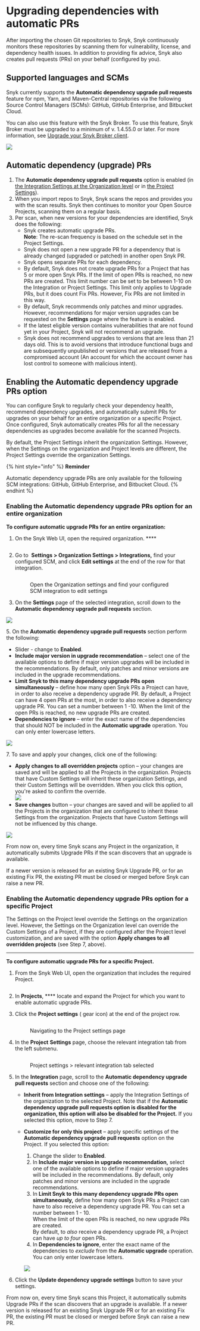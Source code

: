# Upgrading dependencies with automatic PRs

After importing the chosen Git repositories to Snyk, Snyk continuously monitors these repositories by scanning them for vulnerability, license, and dependency health issues. In addition to providing fix advice, Snyk also creates pull requests (PRs) on your behalf (configured by you).

## Supported languages and SCMs

Snyk currently supports the **Automatic dependency upgrade pull requests** feature for npm, Yarn, and Maven-Central repositories via the following Source Control Managers (SCMs): GitHub, GitHub Enterprise, and Bitbucket Cloud.

You can also use this feature with the Snyk Broker. To use this feature, Snyk Broker must be upgraded to a minimum of v. 1.4.55.0 or later. For more information, see [Upgrade your Snyk Broker client](../../../features/snyk-broker/set-up-snyk-broker/how-to-install-and-configure-your-snyk-broker-client.md#upgrade-your-snyk-broker-client).

![](<../../../.gitbook/assets/Upgrade Broker.png>)

## Automatic dependency (upgrade) PRs

1. The **Automatic dependency upgrade pull requests** option is enabled (in [the Integration Settings at the Organization level](upgrading-dependencies-with-automatic-prs.md#enabling-the-automatic-dependency-upgrade-prs-option-for-an-entire-organization) or in [the Project Settings](upgrading-dependencies-with-automatic-prs.md#enabling-the-automatic-dependency-upgrade-prs-option-for-a-specific-project)).
2. When you import repos to Snyk, Snyk scans the repos and provides you with the scan results. Snyk then continues to monitor your Open Source Projects, scanning them on a regular basis.
3. Per scan, when new versions for your dependencies are identified, Snyk does the following:
   * Snyk creates automatic upgrade PRs.\
     **Note**: The re-scan frequency is based on the schedule set in the Project Settings.
   * Snyk does not open a new upgrade PR for a dependency that is already changed (upgraded or patched) in another open Snyk PR.
   * Snyk opens separate PRs for each dependency.
   * By default, Snyk does not create upgrade PRs for a Project that has 5 or more open Snyk PRs. If the limit of open PRs is reached, no new PRs are created. This limit number can be set to be between 1-10 on the Integration or Project Settings. This limit only applies to Upgrade PRs, but it does count Fix PRs. However, Fix PRs are not limited in this way.
   * By default, Snyk recommends only patches and minor upgrades. However, recommendations for major version upgrades can be requested on the **Settings** page where the feature is enabled.
   * If the latest eligible version contains vulnerabilities that are not found yet in your Project, Snyk will not recommend an upgrade.
   * Snyk does not recommend upgrades to versions that are less than 21 days old. This is to avoid versions that introduce functional bugs and are subsequently unpublished or versions that are released from a compromised account (An account for which the account owner has lost control to someone with malicious intent).

## Enabling the Automatic dependency upgrade PRs option

You can configure Snyk to regularly check your dependency health, recommend dependency upgrades, and automatically submit PRs for upgrades on your behalf for an entire organization or a specific Project. Once configured, Snyk automatically creates PRs for all the necessary dependencies as upgrades become available for the scanned Projects.

By default, the Project Settings inherit the organization Settings. However, when the Settings on the organization and Project levels are different, the Project Settings override the organization Settings.

{% hint style="info" %}
**Reminder**

Automatic dependency upgrade PRs are only available for the following SCM integrations: GitHub, GitHub Enterprise, and Bitbucket Cloud.
{% endhint %}

### Enabling the Automatic dependency upgrade PRs option for an entire organization

**To configure automatic upgrade PRs for an entire organization:**

1.  On the Snyk Web UI, open the required organization. \*\*\*\*

    <figure><img src="../../../.gitbook/assets/choose-org_19oct2022.png" alt=""><figcaption></figcaption></figure>
2.  Go to <img src="../../../.gitbook/assets/gear.png" alt="" data-size="line"> **Settings > Organization Settings > Integrations,** find your configured SCM, and click **Edit settings** at the end of the row for that integration.

    <figure><img src="../../../.gitbook/assets/scm-integration_edit settings_20oct2022.png" alt=""><figcaption><p>Open the Organization settings and find your configured SCM integration to edit settings</p></figcaption></figure>
3. On the **Settings** page of the selected integration, scroll down to the **Automatic dependency upgrade pull requests** section.

![](../../../.gitbook/assets/auto-dependency-upgrade-prs\_10nov2022.png)

5\. On the **Automatic dependency upgrade pull requests** section perform the following:

* Slider - change to **Enabled**.
* **Include major version in upgrade recommendation** – select one of the available options to define if major version upgrades will be included in the recommendations. By default, only patches and minor versions are included in the upgrade recommendations.
* **Limit Snyk to this many dependency upgrade PRs open simultaneously** – define how many open Snyk PRs a Project can have, in order to also receive a dependency upgrade PR. By default, a Project can have 4 open PRs at the most, in order to also receive a dependency upgrade PR. You can set a number between 1 -10. When the limit of the open PRs is reached, no new upgrade PRs are created.
* **Dependencies to ignore** – enter the exact name of the dependencies that should NOT be included in the **Automatic upgrade** operation. You can only enter lowercase letters.

![](../../../.gitbook/assets/dependencies-2-ignore\_10nov2022.png)

7\. To save and apply your changes, click one of the following:

* **Apply changes to all overridden projects** option – your changes are saved and will be applied to all the Projects in the organization. Projects that have Custom Settings will inherit these organization Settings, and their Custom Settings will be overridden. When you click this option, you're asked to confirm the override.\
  ![](<../../../.gitbook/assets/image (73) (2) (1) (1) (1).png>)
* **Save changes** button – your changes are saved and will be applied to all the Projects in the organization that are configured to inherit these Settings from the organization. Projects that have Custom Settings will not be influenced by this change.

![](../../../.gitbook/assets/apply-changes-2-all.png)

From now on, every time Snyk scans any Project in the organization, it automatically submits Upgrade PRs if the scan discovers that an upgrade is available.

If a newer version is released for an existing Snyk Upgrade PR, or for an existing Fix PR, the existing PR must be closed or merged before Snyk can raise a new PR.

### Enabling the Automatic dependency upgrade PRs option for a specific Project

The Settings on the Project level override the Settings on the organization level. However, the Settings on the Organization level can override the Custom Settings of a Project, if they are configured after the Project level customization, and are saved with the option **Apply changes to all overridden projects** (see Step 7, above).

***

**To configure automatic upgrade PRs for a specific Project.**

1.  From the Snyk Web UI, open the organization that includes the required Project.

    <figure><img src="../../../.gitbook/assets/autoPR_switch_org-13nov2022.png" alt=""><figcaption></figcaption></figure>
2. In **Projects**, \*\*\*\* locate and expand the Project for which you want to enable automatic upgrade PRs.
3.  Click the **Project settings** (<img src="../../../.gitbook/assets/gear.png" alt="" data-size="line"> gear icon) at the end of the project row.

    <figure><img src="../../../.gitbook/assets/project_settings_1dec2022.png" alt=""><figcaption><p>Navigating to the Project settings page</p></figcaption></figure>
4.  In the **Project** **Settings** page, choose the relevant integration tab from the left submenu.

    <figure><img src="../../../.gitbook/assets/image (10).png" alt=""><figcaption><p>Project settings > relevant integration tab selected</p></figcaption></figure>
5. In the **Integration** page, scroll to the **Automatic dependency upgrade pull requests** section and choose one of the following:
   * **Inherit from Integration settings** – apply the Integration Settings of the organization to the selected Project. Note that if the **Automatic dependency upgrade pull requests option is disabled for the organization, this option will also be disabled for the Project.** If you selected this option, move to Step 7.
   *   **Customize for only this project** – apply specific settings of the **Automatic dependency upgrade pull requests** option on the Project. If you selected this option:

       1. Change the slider to **Enabled**.
       2. In **Include major version in upgrade recommendation,** select one of the available options to define if major version upgrades will be included in the recommendations. By default, only patches and minor versions are included in the upgrade recommendations.
       3. In **Limit Snyk to this many dependency upgrade PRs open simultaneously,** define how many open Snyk PRs a Project can have to also receive a dependency upgrade PR. You can set a number between 1 - 10.\
          When the limit of the open PRs is reached, no new upgrade PRs are created.\
          By default, to _also_ receive a dependency upgrade PR, a Project can have _up to four_ open PRs.
       4. In **Dependencies to ignore**, enter the exact name of the dependencies to _exclude_ from the **Automatic upgrade** operation.\
          You can only enter lowercase letters.

       ![](../../../.gitbook/assets/auto-dependency-prs\_1dec2022.png)
6. Click the **Update dependency upgrade settings** button to save your settings.

From now on, every time Snyk scans this Project, it automatically submits Upgrade PRs if the scan discovers that an upgrade is available. If a newer version is released for an existing Snyk Upgrade PR or for an existing Fix PR, the existing PR must be closed or merged before Snyk can raise a new PR.
